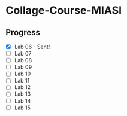 # Collage-Course-MIASI

## Progress
- [x] Lab 06 - Sent!
- [ ] Lab 07
- [ ] Lab 08
- [ ] Lab 09
- [ ] Lab 10
- [ ] Lab 11
- [ ] Lab 12
- [ ] Lab 13
- [ ] Lab 14
- [ ] Lab 15
